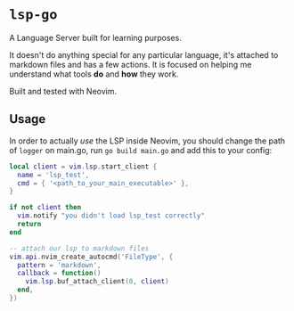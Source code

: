 # `lsp-go`

A Language Server built for learning purposes.

It doesn't do anything special for any particular language, it's attached to markdown files and has a few actions. It is focused on helping me understand what tools **do** and **how** they work.

Built and tested with Neovim.

## Usage

In order to actually *use* the LSP inside Neovim, you should change the path of `logger` on main.go, run `go build main.go` and add this to your config:

```lua
local client = vim.lsp.start_client {
  name = 'lsp_test',
  cmd = { '<path_to_your_main_executable>' },
}

if not client then
  vim.notify "you didn't load lsp_test correctly"
  return
end

-- attach our lsp to markdown files
vim.api.nvim_create_autocmd('FileType', {
  pattern = 'markdown',
  callback = function()
    vim.lsp.buf_attach_client(0, client)
  end,
})
```
